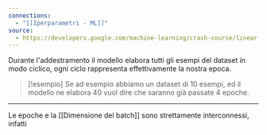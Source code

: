 ```yaml
---
connections:
  - "[[Iperparametri - ML]]"
source:
  - https://developers.google.com/machine-learning/crash-course/linear-regression/hyperparameters?hl=it
---
```

Durante l'addestramento il modello elabora tutti gli esempi del dataset in modo ciclico, ogni ciclo rappresenta effettivamente la nostra epoca.

>[!esempio]
>Se ad esempio abbiamo un dataset di 10 esempi, ed il modello ne elabora 40 vuol dire che saranno già passate 4 epoche.

---

Le epoche e la [[Dimensione del batch]] sono strettamente interconnessi, infatti  